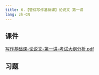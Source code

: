 ```yaml
---
title: 6.【管综写作基础课】论说文 第一讲
lang: zh-CN
---
```


## 课件
[写作基础课-论说文-第一讲-考试大纲分析.pdf](..%2F..%2Fpublic%2Fwrite%2F1.%E5%86%99%E4%BD%9C-%E5%9F%BA%E7%A1%80%E7%9F%A5%E8%AF%86%2F6.%E3%80%90%E7%AE%A1%E7%BB%BC%E5%86%99%E4%BD%9C%E5%9F%BA%E7%A1%80%E8%AF%BE%E3%80%91%E8%AE%BA%E8%AF%B4%E6%96%87%20%E7%AC%AC%E4%B8%80%E8%AE%B2%2F%E5%86%99%E4%BD%9C%E5%9F%BA%E7%A1%80%E8%AF%BE-%E8%AE%BA%E8%AF%B4%E6%96%87-%E7%AC%AC%E4%B8%80%E8%AE%B2-%E8%80%83%E8%AF%95%E5%A4%A7%E7%BA%B2%E5%88%86%E6%9E%90.pdf)
## 习题
```

```




